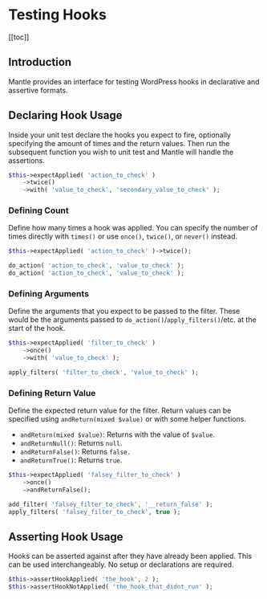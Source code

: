 # Testing Hooks

[[toc]]

## Introduction

Mantle provides an interface for testing WordPress hooks in declarative and
assertive formats.

## Declaring Hook Usage

Inside your unit test declare the hooks you expect to fire, optionally
specifying the amount of times and the return values. Then run the subsequent
function you wish to unit test and Mantle will handle the assertions.

```php
$this->expectApplied( 'action_to_check' )
	->twice()
	->with( 'value_to_check', 'secondary_value_to_check' );
```

### Defining Count

Define how many times a hook was applied. You can specify the number of times
directly with `times()` or use `once()`, `twice()`, or `never()` instead.

```php
$this->expectApplied( 'action_to_check' )->twice();

do_action( 'action_to_check', 'value_to_check' );
do_action( 'action_to_check', 'value_to_check' );
```

### Defining Arguments

Define the arguments that you expect to be passed to the filter. These would be
the arguments passed to `do_action()`/`apply_filters()`/etc. at the start of the
hook.

```php
$this->expectApplied( 'filter_to_check' )
	->once()
	->with( 'value_to_check' );

apply_filters( 'filter_to_check', 'value_to_check' );
```

### Defining Return Value

Define the expected return value for the filter. Return values can be specified
using `andReturn(mixed $value)` or with some helper functions.

* `andReturn(mixed $value)`: Returns with the value of `$value`.
* `andReturnNull()`: Returns `null`.
* `andReturnFalse()`: Returns `false.`
* `andReturnTrue()`: Returns `true`.

```php
$this->expectApplied( 'falsey_filter_to_check' )
	->once()
	->andReturnFalse();

add_filter( 'falsey_filter_to_check', '__return_false' );
apply_filters( 'falsey_filter_to_check', true );
```

## Asserting Hook Usage

Hooks can be asserted against after they have already been applied. This can be
used interchangeably. No setup or declarations are required.

```php
$this->assertHookApplied( 'the_hook', 2 );
$this->assertHookNotApplied( 'the_hook_that_didnt_run' );
```

